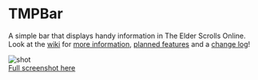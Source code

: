 # TMPBar
A simple bar that displays handy information in The Elder Scrolls Online.  
Look at the [wiki](https://github.com/zeOxx/TMPBar/wiki) for [more information](https://github.com/zeOxx/TMPBar/wiki#why), [planned features](https://github.com/zeOxx/TMPBar/wiki#planned-additions) and a [change log](https://github.com/zeOxx/TMPBar/wiki#change-log)!

![shot](http://i.imgur.com/qPovrto.png)  
[Full screenshot here](http://i.imgur.com/R5uTCGG.png)
